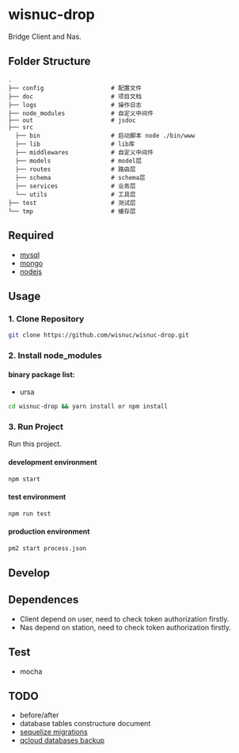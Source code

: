# wisnuc-drop

Bridge Client and Nas.

## Folder Structure

```
.
├── config                   # 配置文件
├── doc                      # 项目文档
├── logs                     # 操作日志
├── node_modules             # 自定义中间件
├── out                      # jsdoc
├── src
  ├── bin                    # 启动脚本 node ./bin/www
  ├── lib                    # lib库
  ├── middlewares            # 自定义中间件
  ├── models                 # model层
  ├── routes                 # 路由层
  ├── schema                 # schema层
  ├── services               # 业务层
  └── utils                  # 工具层
├── test                     # 测试层     
└── tmp                      # 缓存层
```

## Required

- [mysql](https://dev.mysql.com/downloads/mysql)
- [mongo](https://www.mongodb.com/download-center#community)
- [nodejs](https://nodejs.org)

## Usage

### 1. Clone Repository
```bash
git clone https://github.com/wisnuc/wisnuc-drop.git
```
### 2. Install node_modules

#### binary package list: 
- ursa

```bash
cd wisnuc-drop && yarn install or npm install
```

### 3. Run Project

Run this project.

#### development environment
```bash
npm start
```
#### test environment
```bash
npm run test
```
#### production environment
```bash
pm2 start process.json
```

## Develop

## Dependences

- Client depend on user, need to check token authorization firstly.
- Nas depend on station, need to check token authorization firstly.

## Test

- mocha


## TODO

- before/after
- database tables constructure document
- [sequelize migrations](https://sequelize.readthedocs.io/en/v3/docs/migrations)
- [qcloud databases backup](https://www.qcloud.com)

